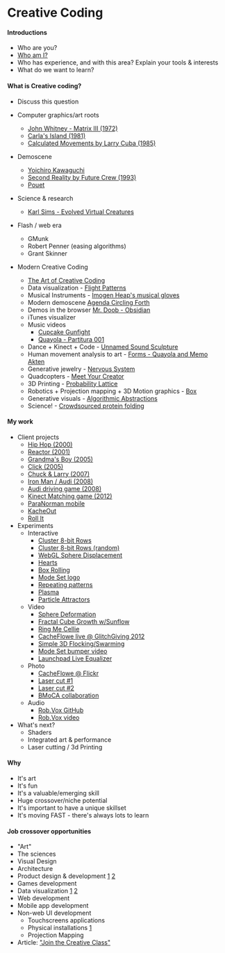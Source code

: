 
# Creative Coding

#### Introductions
* Who are you?
* [Who am I?](https://github.com/cacheflowe/creative-coding-class-notes/blob/master/bio-justin.md)
* Who has experience, and with this area? Explain your tools & interests
* What do we want to learn?

#### What is Creative coding?
* Discuss this question

* Computer graphics/art roots
	* [John Whitney - Matrix III (1972)](http://www.youtube.com/watch?v=ZrKgyY5aDvA)
	* [Carla's Island (1981)](http://www.youtube.com/watch?v=kO-JB1WHmRc)
	* [Calculated Movements by Larry Cuba (1985)](http://www.youtube.com/watch?v=wH0MXZ-T4Js)
* Demoscene
	* [Yoichiro Kawaguchi](http://uihacker.blogspot.com/2013/07/inspiration-yoichiro-kawaguchi.html)
	* [Second Reality by Future Crew (1993)](http://www.youtube.com/watch?v=rFv7mHTf0nA)
 	* [Pouet](http://www.pouet.net/)
* Science & research
	* [Karl Sims - Evolved Virtual Creatures](http://www.youtube.com/watch?v=JBgG_VSP7f8)
* Flash / web era
	* GMunk
	* Robert Penner (easing algorithms)
	* Grant Skinner
* Modern Creative Coding
	* [The Art of Creative Coding](http://www.youtube.com/watch?v=eBV14-3LT-g)
	* Data visualization - [Flight Patterns](http://www.youtube.com/watch?v=ystkKXzt9Wk)
	* Musical Instruments - [Imogen Heap's musical gloves](http://www.youtube.com/watch?v=6btFObRRD9k)
	* Modern demoscene [Agenda Circling Forth](http://www.youtube.com/watch?v=GJruj0YkDsg)
	* Demos in the browser [Mr. Doob - Obsidian](http://www.mrdoob.com/files/temp/xplsv_obsidian/)
	* iTunes visualizer
	* Music videos
		* [Cupcake Gunfight](https://vimeo.com/10902493)
		* [Quayola - Partitura 001](https://vimeo.com/23281150)
	* Dance + Kinect + Code - [Unnamed Sound Sculpture](https://vimeo.com/38840688)
	* Human movement analysis to art - [Forms - Quayola and Memo Akten](http://www.youtube.com/watch?v=Xe-C_rv3_p0)
	* Generative jewelry - [Nervous System](https://vimeo.com/48902614)
	* Quadcopters - [Meet Your Creator](http://www.youtube.com/watch?v=cseTX_rW3uM)
	* 3D Printing - [Probability Lattice](http://www.flickr.com/photos/watz/7166887796/in/photostream/)
	* Robotics + Projection mapping + 3D Motion graphics - [Box](https://vimeo.com/75260457)
	* Generative visuals - [Algorithmic Abstractions](http://www.flickr.com/groups/_aa/pool/)
	* Science! - [Crowdsourced protein folding](http://news.cnet.com/8301-11386_3-57365693-76/crowdsourcing-gamers-best-computers-on-protein-folding/)
	
#### My work
* Client projects
	* [Hip Hop (2000)](http://justinefekt.com/images/game_dayjob_clevermedia_0010_hip-hop_05.jpg)
	* [Reactor (2001)](http://justinefekt.com/images/game_dayjob_clevermedia_0104_reactor_05.jpg)
	* [Grandma's Boy (2005)](http://justinefekt.com/images/game_dayjob_factory_0512_grandmas-boy-car-bed-grand-prix_04.jpg)
	* [Click (2005)](http://justinefekt.com/images/site_dayjob_factory_0605_click-sony_01.jpg)
	* [Chuck & Larry (2007)](http://justinefekt.com/images/game_dayjob_factory_0704_chuck-and-larry-game_04.jpg)
	* [Iron Man / Audi (2008)](http://justinefekt.com/images/game_dayjob_factory_0803_audi-iron-man-game_03.jpg)
	* [Audi driving game (2008)](http://justinefekt.com/images/game_dayjob_factory_0809_audi-a4-game-v2_04.jpg)
	* [Kinect Matching game (2012)](https://vimeo.com/56513641)
	* [ParaNorman mobile](https://vimeo.com/52507615)
	* [KacheOut](https://vimeo.com/43230920)
	* [Roll It](http:/g.co/rollit)
* Experiments
	* Interactive
		* [Cluster 8-bit Rows](http://cacheflowe.com/secret/clyfford/experiments/cluster-8-bit-rows/cluster-random.html)
		* [Cluster 8-bit Rows (random)](http://cacheflowe.github.io/html-experiments/experiment/cluster-8-bit-rows-random/)
		* [WebGL Sphere Displacement](http://cacheflowe.github.io/html-experiments/experiment/webgl-sphere-displacement/) 
		* [Hearts](http://cacheflowe.github.io/html-experiments/experiment/hearts/)
		* [Box Rolling](http://cacheflowe.github.io/html-experiments/experiment/box-roll/)
		* [Mode Set logo](http://cacheflowe.github.io/html-experiments/experiment/mode_set_logo/)
		* [Repeating patterns](http://cacheflowe.github.io/html-experiments/experiment/pattern-repeat-rotate/)
		* [Plasma](http://cacheflowe.github.io/html-experiments/experiment/plasma/)
		* [Particle Attractors](http://cacheflowe.github.io/html-experiments/experiment/particle-attractors/)
	* Video
		* [Sphere Deformation](https://vimeo.com/41744074)
		* [Fractal Cube Growth w/Sunflow](https://vimeo.com/12215994)
		* [Ring Me Cellie](https://vimeo.com/9795430)
		* [CacheFlowe live @ GlitchGiving 2012](http://www.youtube.com/watch?v=6G1jLZrN1Ig)
		* [Simple 3D Flocking/Swarming](https://vimeo.com/55213364)
		* [Mode Set bumper video](https://vimeo.com/50808297)
		* [Launchpad Live Equalizer](https://vimeo.com/29517018)
	* Photo
		* [CacheFlowe @ Flickr](http://www.flickr.com/photos/cacheflowe/)
		* [Laser cut #1](http://distilleryimage5.ak.instagram.com/2d5b2a741d6811e3b44a12313912ade0_7.jpg)
		* [Laser cut #2](http://distilleryimage3.ak.instagram.com/cf383a12201f11e383fa22000ae9035f_7.jpg)
		* [BMoCA collaboration](https://scontent-a-dfw.xx.fbcdn.net/hphotos-frc3/1378857_10201012252043397_1052547744_n.jpg)
	* Audio
		* [Rob.Vox GitHub](https://github.com/cacheflowe/Rob.Vox) 
		* [Rob.Vox video](http://vimeo.com/6025771)
* What's next?
	* Shaders
	* Integrated art & performance
	* Laser cutting / 3d Printing
	
#### Why
* It's art
* It's fun
* It's a valuable/emerging skill
* Huge crossover/niche potential
* It's important to have a unique skillset
* It's moving FAST - there's always lots to learn

#### Job crossover opportunities
* "Art"
* The sciences
* Visual Design
* Architecture
* Product design & development [1](https://vimeo.com/41450718) [2](http://n-e-r-v-o-u-s.com/shop/product.php?code=129&tag=jewelry)
* Games development
* Data visualization [1](http://www.ted.com/talks/aaron_koblin.html) [2](http://vimeo.com/46048177)
* Web development
* Mobile app development
* Non-web UI development 
	* Touchscreens applications
	* Physical installations [1](https://vimeo.com/35674495)
	* Projection Mapping
* Article: ["Join the Creative Class"](http://www.forbes.com/sites/elainepofeldt/2012/12/28/want-to-recession-proof-yourself-join-the-creative-class/)


